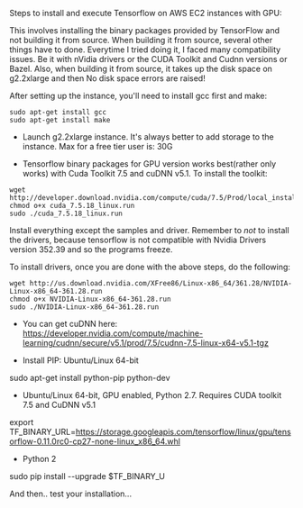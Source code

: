 Steps to install and execute Tensorflow on AWS EC2 instances with GPU:

This involves installing the binary packages provided by TensorFlow and not building it from source.
When building it from source, several other things have to done. Everytime I tried doing it, I 
faced many compatibility issues. Be it with nVidia drivers or the CUDA Toolkit and Cudnn versions or Bazel.
Also, when building it from source, it takes up the disk space on g2.2xlarge and then No disk space errors are raised! 

After setting up the instance, you'll need to install gcc first and make: 

```
sudo apt-get install gcc
sudo apt-get install make
```

* Launch g2.2xlarge instance. It's always better to add storage to the instance. Max for a free tier user is: 30G

* Tensorflow binary packages for GPU version works best(rather only works) with Cuda Toolkit 7.5 and cuDNN v5.1. To install the toolkit:

```
wget http://developer.download.nvidia.com/compute/cuda/7.5/Prod/local_installers/cuda_7.5.18_linux.run
chmod o+x cuda_7.5.18_linux.run
sudo ./cuda_7.5.18_linux.run
```

Install everything except the samples and driver. Remember to *not* to install the drivers, because tensorflow is not compatible with Nvidia Drivers version 352.39 and so the programs freeze.

To install drivers, once you are done with the above steps, do the following:

```
wget http://us.download.nvidia.com/XFree86/Linux-x86_64/361.28/NVIDIA-Linux-x86_64-361.28.run
chmod o+x NVIDIA-Linux-x86_64-361.28.run
sudo ./NVIDIA-Linux-x86_64-361.28.run
```

* You can get cuDNN here: https://developer.nvidia.com/compute/machine-learning/cudnn/secure/v5.1/prod/7.5/cudnn-7.5-linux-x64-v5.1-tgz

* Install PIP: Ubuntu/Linux 64-bit

sudo apt-get install python-pip python-dev

* Ubuntu/Linux 64-bit, GPU enabled, Python 2.7. Requires CUDA toolkit 7.5 and CuDNN v5.1

export TF_BINARY_URL=https://storage.googleapis.com/tensorflow/linux/gpu/tensorflow-0.11.0rc0-cp27-none-linux_x86_64.whl

* Python 2

sudo pip install --upgrade $TF_BINARY_U

And then.. test your installation...





